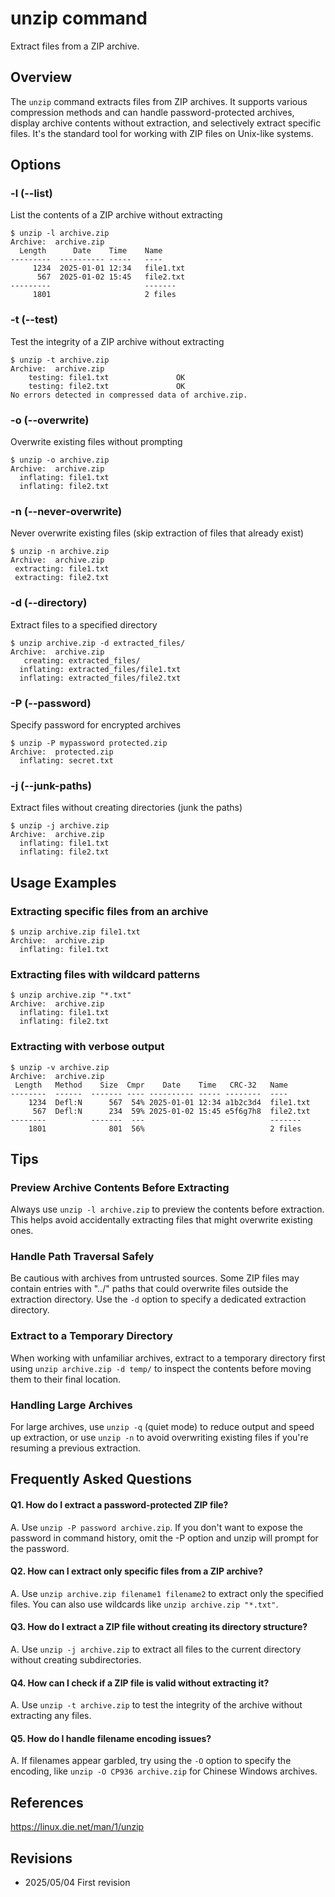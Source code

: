 # unzip command

Extract files from a ZIP archive.

## Overview

The `unzip` command extracts files from ZIP archives. It supports various compression methods and can handle password-protected archives, display archive contents without extraction, and selectively extract specific files. It's the standard tool for working with ZIP files on Unix-like systems.

## Options

### **-l (--list)**

List the contents of a ZIP archive without extracting

```console
$ unzip -l archive.zip
Archive:  archive.zip
  Length      Date    Time    Name
---------  ---------- -----   ----
     1234  2025-01-01 12:34   file1.txt
      567  2025-01-02 15:45   file2.txt
---------                     -------
     1801                     2 files
```

### **-t (--test)**

Test the integrity of a ZIP archive without extracting

```console
$ unzip -t archive.zip
Archive:  archive.zip
    testing: file1.txt               OK
    testing: file2.txt               OK
No errors detected in compressed data of archive.zip.
```

### **-o (--overwrite)**

Overwrite existing files without prompting

```console
$ unzip -o archive.zip
Archive:  archive.zip
  inflating: file1.txt
  inflating: file2.txt
```

### **-n (--never-overwrite)**

Never overwrite existing files (skip extraction of files that already exist)

```console
$ unzip -n archive.zip
Archive:  archive.zip
 extracting: file1.txt
 extracting: file2.txt
```

### **-d (--directory)**

Extract files to a specified directory

```console
$ unzip archive.zip -d extracted_files/
Archive:  archive.zip
   creating: extracted_files/
  inflating: extracted_files/file1.txt
  inflating: extracted_files/file2.txt
```

### **-P (--password)**

Specify password for encrypted archives

```console
$ unzip -P mypassword protected.zip
Archive:  protected.zip
  inflating: secret.txt
```

### **-j (--junk-paths)**

Extract files without creating directories (junk the paths)

```console
$ unzip -j archive.zip
Archive:  archive.zip
  inflating: file1.txt
  inflating: file2.txt
```

## Usage Examples

### Extracting specific files from an archive

```console
$ unzip archive.zip file1.txt
Archive:  archive.zip
  inflating: file1.txt
```

### Extracting files with wildcard patterns

```console
$ unzip archive.zip "*.txt"
Archive:  archive.zip
  inflating: file1.txt
  inflating: file2.txt
```

### Extracting with verbose output

```console
$ unzip -v archive.zip
Archive:  archive.zip
 Length   Method    Size  Cmpr    Date    Time   CRC-32   Name
--------  ------  ------- ---- ---------- ----- --------  ----
    1234  Defl:N      567  54% 2025-01-01 12:34 a1b2c3d4  file1.txt
     567  Defl:N      234  59% 2025-01-02 15:45 e5f6g7h8  file2.txt
--------          -------  ---                            -------
    1801              801  56%                            2 files
```

## Tips

### Preview Archive Contents Before Extracting

Always use `unzip -l archive.zip` to preview the contents before extraction. This helps avoid accidentally extracting files that might overwrite existing ones.

### Handle Path Traversal Safely

Be cautious with archives from untrusted sources. Some ZIP files may contain entries with "../" paths that could overwrite files outside the extraction directory. Use the `-d` option to specify a dedicated extraction directory.

### Extract to a Temporary Directory

When working with unfamiliar archives, extract to a temporary directory first using `unzip archive.zip -d temp/` to inspect the contents before moving them to their final location.

### Handling Large Archives

For large archives, use `unzip -q` (quiet mode) to reduce output and speed up extraction, or use `unzip -n` to avoid overwriting existing files if you're resuming a previous extraction.

## Frequently Asked Questions

#### Q1. How do I extract a password-protected ZIP file?
A. Use `unzip -P password archive.zip`. If you don't want to expose the password in command history, omit the -P option and unzip will prompt for the password.

#### Q2. How can I extract only specific files from a ZIP archive?
A. Use `unzip archive.zip filename1 filename2` to extract only the specified files. You can also use wildcards like `unzip archive.zip "*.txt"`.

#### Q3. How do I extract a ZIP file without creating its directory structure?
A. Use `unzip -j archive.zip` to extract all files to the current directory without creating subdirectories.

#### Q4. How can I check if a ZIP file is valid without extracting it?
A. Use `unzip -t archive.zip` to test the integrity of the archive without extracting any files.

#### Q5. How do I handle filename encoding issues?
A. If filenames appear garbled, try using the `-O` option to specify the encoding, like `unzip -O CP936 archive.zip` for Chinese Windows archives.

## References

https://linux.die.net/man/1/unzip

## Revisions

- 2025/05/04 First revision